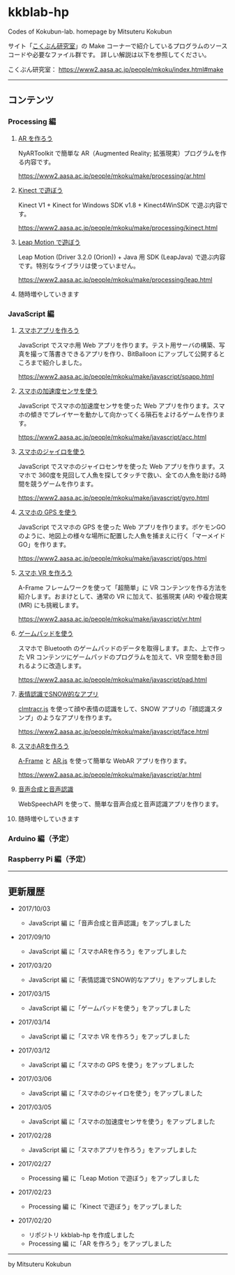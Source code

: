 # kkblab-hp
Codes of Kokubun-lab. homepage by Mitsuteru Kokubun

サイト「[こくぶん研究室](https://www2.aasa.ac.jp/people/mkoku/)」の Make コーナーで紹介しているプログラムのソースコードや必要なファイル群です。
詳しい解説は以下を参照してください。

こくぶん研究室： https://www2.aasa.ac.jp/people/mkoku/index.html#make

---

## コンテンツ



### Processing 編


1. [AR を作ろう](processing/ar)

    NyARToolkit で簡単な AR（Augmented Reality; 拡張現実）プログラムを作る内容です。

    https://www2.aasa.ac.jp/people/mkoku/make/processing/ar.html



2. [Kinect で遊ぼう](processing/kinect)

    Kinect V1 + Kinect for Windows SDK v1.8 + Kinect4WinSDK で遊ぶ内容です。

    https://www2.aasa.ac.jp/people/mkoku/make/processing/kinect.html



3. [Leap Motion で遊ぼう](processing/leap)

    Leap Motion (Driver 3.2.0 (Orion)) + Java 用 SDK (LeapJava) で遊ぶ内容です。特別なライブラリは使っていません。

    https://www2.aasa.ac.jp/people/mkoku/make/processing/leap.html



4. 随時増やしていきます




### JavaScript 編


1. [スマホアプリを作ろう](javascript/spapp)

    JavaScript でスマホ用 Web アプリを作ります。テスト用サーバの構築、写真を撮って落書きできるアプリを作り、BitBalloon にアップして公開するところまで紹介しました。

    https://www2.aasa.ac.jp/people/mkoku/make/javascript/spapp.html


2. [スマホの加速度センサを使う](javascript/acc)

    JavaScript でスマホの加速度センサを使った Web アプリを作ります。スマホの傾きでプレイヤーを動かして向かってくる隕石をよけるゲームを作ります。

    https://www2.aasa.ac.jp/people/mkoku/make/javascript/acc.html


3. [スマホのジャイロを使う](javascript/gyro)

    JavaScript でスマホのジャイロセンサを使った Web アプリを作ります。スマホで 360度を見回して人魚を探してタッチで救い、全ての人魚を助ける時間を競うゲームを作ります。

    https://www2.aasa.ac.jp/people/mkoku/make/javascript/gyro.html


4. [スマホの GPS を使う](javascript/gps)

    JavaScript でスマホの GPS を使った Web アプリを作ります。ポケモンGO のように、地図上の様々な場所に配置した人魚を捕まえに行く「マーメイドGO」を作ります。

    https://www2.aasa.ac.jp/people/mkoku/make/javascript/gps.html


5. [スマホ VR を作ろう](javascript/vr)

    A-Frame フレームワークを使って「超簡単」に VR コンテンツを作る方法を紹介します。おまけとして、通常の VR に加えて、拡張現実 (AR) や複合現実 (MR) にも挑戦します。

    https://www2.aasa.ac.jp/people/mkoku/make/javascript/vr.html


6. [ゲームパッドを使う](javascript/pad)

    スマホで Bluetooth のゲームパッドのデータを取得します。また、上で作った VR コンテンツにゲームパッドのプログラムを加えて、VR 空間を動き回れるように改造します。

    https://www2.aasa.ac.jp/people/mkoku/make/javascript/pad.html


7. [表情認識でSNOW的なアプリ](javascript/face)

    [clmtracr.js](https://github.com/auduno/clmtrackr) を使って顔や表情の認識をして、SNOW アプリの「顔認識スタンプ」のようなアプリを作ります。

    https://www2.aasa.ac.jp/people/mkoku/make/javascript/face.html


8. [スマホARを作ろう](javascript/ar)

    [A-Frame](https://aframe.io/) と [AR.js](https://github.com/jeromeetienne/AR.js) を使って簡単な WebAR アプリを作ります。

    https://www2.aasa.ac.jp/people/mkoku/make/javascript/ar.html


9. [音声合成と音声認識](javascript/voice)

    WebSpeechAPI を使って、簡単な音声合成と音声認識アプリを作ります。

10. 随時増やしていきます



### Arduino 編（予定）



### Raspberry Pi 編（予定）


---
## 更新履歴

* 2017/10/03
    * JavaScript 編 に「音声合成と音声認識」をアップしました


* 2017/09/10
    * JavaScript 編 に「スマホARを作ろう」をアップしました


* 2017/03/20
    * JavaScript 編 に「表情認識でSNOW的なアプリ」をアップしました


* 2017/03/15
    * JavaScript 編 に「ゲームパッドを使う」をアップしました


* 2017/03/14
    * JavaScript 編 に「スマホ VR を作ろう」をアップしました


* 2017/03/12
    * JavaScript 編 に「スマホの GPS を使う」をアップしました


* 2017/03/06
    * JavaScript 編 に「スマホのジャイロを使う」をアップしました


* 2017/03/05
    * JavaScript 編 に「スマホの加速度センサを使う」をアップしました


* 2017/02/28
    * JavaScript 編 に「スマホアプリを作ろう」をアップしました


* 2017/02/27
    * Processing 編 に「Leap Motion で遊ぼう」をアップしました


* 2017/02/23
    * Processing 編 に「Kinect で遊ぼう」をアップしました


* 2017/02/20
    * リポジトリ kkblab-hp を作成しました
    * Processing 編 に「AR を作ろう」をアップしました



---
by Mitsuteru Kokubun